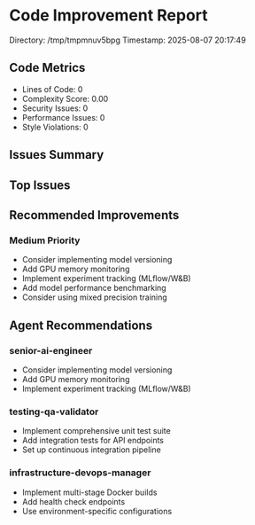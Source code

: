 # Code Improvement Report

Directory: /tmp/tmpmnuv5bpg
Timestamp: 2025-08-07 20:17:49

## Code Metrics
- Lines of Code: 0
- Complexity Score: 0.00
- Security Issues: 0
- Performance Issues: 0
- Style Violations: 0

## Issues Summary

## Top Issues

## Recommended Improvements

### Medium Priority
- Consider implementing model versioning
- Add GPU memory monitoring
- Implement experiment tracking (MLflow/W&B)
- Add model performance benchmarking
- Consider using mixed precision training

## Agent Recommendations

### senior-ai-engineer
- Consider implementing model versioning
- Add GPU memory monitoring
- Implement experiment tracking (MLflow/W&B)

### testing-qa-validator
- Implement comprehensive unit test suite
- Add integration tests for API endpoints
- Set up continuous integration pipeline

### infrastructure-devops-manager
- Implement multi-stage Docker builds
- Add health check endpoints
- Use environment-specific configurations